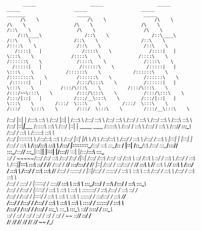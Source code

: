 





          _____                    _____                    _____                    _____                    _____                    _____                   _______                   _____                    _____          
         /\    \                  /\    \                  /\    \                  /\    \                  /\    \                  /\    \                 /::\    \                 /\    \                  /\    \         
        /::\____\                /::\    \                /::\____\                /::\    \                /::\    \                /::\    \               /::::\    \               /::\    \                /::\    \        
       /::::|   |               /::::\    \              /::::|   |                \:::\    \              /::::\    \              /::::\    \             /::::::\    \             /::::\    \              /::::\    \       
      /:::::|   |              /::::::\    \            /:::::|   |                 \:::\    \            /::::::\    \            /::::::\    \           /::::::::\    \           /::::::\    \            /::::::\    \      
     /::::::|   |             /:::/\:::\    \          /::::::|   |                  \:::\    \          /:::/\:::\    \          /:::/\:::\    \         /:::/~~\:::\    \         /:::/\:::\    \          /:::/\:::\    \     
    /:::/|::|   |            /:::/__\:::\    \        /:::/|::|   |                   \:::\    \        /:::/  \:::\    \        /:::/  \:::\    \       /:::/    \:::\    \       /:::/  \:::\    \        /:::/__\:::\    \    
   /:::/ |::|   |           /::::\   \:::\    \      /:::/ |::|   |                   /::::\    \      /:::/    \:::\    \      /:::/    \:::\    \     /:::/    / \:::\    \     /:::/    \:::\    \      /::::\   \:::\    \   
  /:::/  |::|___|______    /::::::\   \:::\    \    /:::/  |::|   | _____    ____    /::::::\    \    /:::/    / \:::\    \    /:::/    / \:::\    \   /:::/____/   \:::\____\   /:::/    / \:::\    \    /::::::\   \:::\    \  
 /:::/   |::::::::\    \  /:::/\:::\   \:::\    \  /:::/   |::|   |/\    \  /\   \  /:::/\:::\    \  /:::/    /   \:::\    \  /:::/    /   \:::\    \ |:::|    |     |:::|    | /:::/    /   \:::\ ___\  /:::/\:::\   \:::\    \ 
/:::/    |:::::::::\____\/:::/  \:::\   \:::\____\/:: /    |::|   /::\____\/::\   \/:::/  \:::\____\/:::/____/     \:::\____\/:::/____/     \:::\____\|:::|____|     |:::|    |/:::/____/     \:::|    |/:::/__\:::\   \:::\____\
\::/    / ~~~~~/:::/    /\::/    \:::\  /:::/    /\::/    /|::|  /:::/    /\:::\  /:::/    \::/    /\:::\    \      \::/    /\:::\    \      \::/    / \:::\    \   /:::/    / \:::\    \     /:::|____|\:::\   \:::\   \::/    /
 \/____/      /:::/    /  \/____/ \:::\/:::/    /  \/____/ |::| /:::/    /  \:::\/:::/    / \/____/  \:::\    \      \/____/  \:::\    \      \/____/   \:::\    \ /:::/    /   \:::\    \   /:::/    /  \:::\   \:::\   \/____/ 
             /:::/    /            \::::::/    /           |::|/:::/    /    \::::::/    /            \:::\    \               \:::\    \                \:::\    /:::/    /     \:::\    \ /:::/    /    \:::\   \:::\    \     
            /:::/    /              \::::/    /            |::::::/    /      \::::/____/              \:::\    \               \:::\    \                \:::\__/:::/    /       \:::\    /:::/    /      \:::\   \:::\____\    
           /:::/    /               /:::/    /             |:::::/    /        \:::\    \               \:::\    \               \:::\    \                \::::::::/    /         \:::\  /:::/    /        \:::\   \::/    /    
          /:::/    /               /:::/    /              |::::/    /          \:::\    \               \:::\    \               \:::\    \                \::::::/    /           \:::\/:::/    /          \:::\   \/____/     
         /:::/    /               /:::/    /               /:::/    /            \:::\    \               \:::\    \               \:::\    \                \::::/    /             \::::::/    /            \:::\    \         
        /:::/    /               /:::/    /               /:::/    /              \:::\____\               \:::\____\               \:::\____\                \::/____/               \::::/    /              \:::\____\        
        \::/    /                \::/    /                \::/    /                \::/    /                \::/    /                \::/    /                 ~~                      \::/____/                \::/    /        
         \/____/                  \/____/                  \/____/                  \/____/                  \/____/                  \/____/                                           ~~                       \/____/         
                                                                                                                                                                                                                                 
                                      
                                      
                                      
                                      
